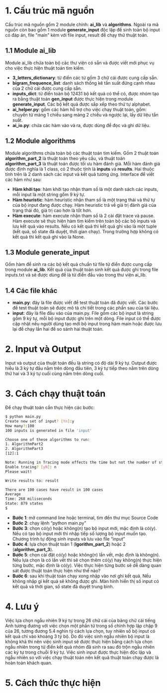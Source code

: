# 1. Cấu trúc mã nguồn
Cấu trúc mã nguồn gồm 2 module chính: **ai_lib** và **algorithms**. Ngoài ra mã nguồn còn bao gồm 1 module **generate_input** độc lập để sinh toàn bộ input có đáp án, file "main" kèm với file input, result để chạy thử thuật toán.

## 1.1 Module ai_lib
Module ai_lib chứa toàn bộ các thư viện có sẵn và được viết mới phục vụ cho việc thực hiện thuật toán tìm kiếm.

  - **3_letters_dictionary**: từ điển các từ gồm 3 chữ cái được cung cấp sẵn.
  - **bigram_frequence_list**: danh sách thống kê tần suất đứng cạnh nhau của 2 chữ cái được cung cấp sẵn.
  - **inputs_dict**: từ điển toàn bộ 12431 bộ kết quả có thể có, được nhóm tạo ra bằng thuật toán **gen_input** được thực hiện trong module **generate_input**. Các bộ kết quả được sắp xếp theo thứ tự alphabet.
  - **ai_helper.py**: gồm các hàm hỗ trợ cho việc chạy thuật toán, gồm: chuyển từ mảng 1 chiều sang mảng 2 chiều và ngược lại, lấy dữ liệu tần suất.
  - **ai_io.py**: chứa các hàm vào và ra, được dùng để đọc và ghi dữ liệu.

## 1.2 Module algorithms
Module algorithms chứa toàn bộ các thuật toán tìm kiếm. Gồm 2 thuật toán **algorithm_part_2** là thuật toán theo yêu cầu, và thuật toán **algorithm_part_3** là thuật toán được tối ưu hàm đánh giá.
Mỗi hàm đánh giá được định nghĩa là 1 class, có 2 thuộc tính là **inputs** và **results**. Hai thuộc tính trên là 2 danh sách các input và kết quả tương ứng.
Interface để viết các hàm như sau:

  - **Hàm khởi tạo**: hàm khởi tạo nhận tham số là một danh sách các inputs, mỗi input là một string gồm 9 ký tự.
  - **Hàm heuristic**: hàm heuristic nhận tham số là một trạng thái và thứ tự của bộ input đang được chạy. Hàm heuristic trả về giá trị đánh giá của trạng thái đó, giá trị cao hơn là tốt hơn.
  - **Hàm execute**: hàm execute nhận tham số là 2 cài đặt trace và pause. Hàm execute sẽ thực hiện hàm tìm kiếm trên toàn bộ các bộ inputs và lưu kết quả vào results. Nếu có kết quả thì kết quả ghi vào là một tuple (kết quả, số state đã duyệt, thời gian chạy). Trong trường hợp không có kết quả thì kết quả ghi vào là None.

## 1.3 Module generate_input
Gồm hàm để sinh ra các bộ kết quả chuẩn từ file từ điển được cung cấp trong module **ai_lib**. Kết quả của thuật toán sinh kết quả được ghi trong file inputs.txt và sẽ được dùng để là từ điển đầu vào trong thư viện ai_lib.

## 1.4 Các file khác

  - **main.py**: đây là file được viết để test thuật toán đã được viết. Các bước để test thuật toán sẽ được mô tả chi tiết trong các phần sau của tài liệu.
  - **input**: đây là file đầu vào của main.py. File gồm các bộ input là string gồm 9 ký tự, mỗi bộ input được ghi trên một dòng. File input có thể được cập nhật nếu người dùng tạo mới bộ input trong hàm main hoặc được lưu lại để chạy lần hai để so sánh hai thuật toán.

# 2. Input và Output
Input và output của thuật toán đều là string có độ dài 9 ký tự. Output được hiểu là 3 ký tự đầu nằm trên dòng đầu tiên, 3 ký tự tiếp theo nằm trên dòng thứ hai và 3 ký tự cuối cùng nằm trên dòng cuối.

# 3. Cách chạy thuật toán
Để chạy thuật toán cần thực hiện các bước:
```sh
$ python main.py
Create new set of input? [Yn]:y
How many?:100
100 inputs is generated in file 'input'

Choose one of these algorithms to run:
1. AlgorithmPart2
2. AlgorithmPart3
[12]:1

Note: Running in Tracing mode effects the time but not the number of states
Enable tracing? [yN]: n
Please wait!

Write results to: result

There are 100 cases have result in 100 cases
Average
Time: 268 miliseconds
State: 879 states
$
```

  - **Bước 1**: mở command line hoặc terminal, tìm đến thư mục Source Code
  - **Bước 2**: chạy lệnh “python main.py”
  - **Bước 3**: chọn có(y) hoặc không(n) tạo bộ input mới, mặc định là có(y).
Nếu có tạo bộ input mới thì nhập tiếp số lượng bộ input muốn tạo. Chương trình tự động sinh inputs và lưu vào file “input”
  - **Bước 4**: lựa chọn thuật toán 1 (**lgorithm_part_2**) hoặc 2 (**algorithm_part_3**).
  - **Bước 5**: chọn cài đặt có(y) hoặc không(n) lần vết, mặc định là không(n).
Nếu lựa chọn là có lần vết thì sẽ chọn thêm có(y) hay không(n) thực hiện từng bước, mặc định là có(y). Việc thực hiện từng bước sẽ dễ dàng quan sát được thuật toán thực hiện như thế nào?
  - **Bước 6**: sau khi thuật toán chạy xong nhập vào nơi ghi kết quả. Nếu không nhập gì kết quả sẽ không được ghi. Màn hình hiển thị số input có kết quả và thời gian, số state đã duyệt trung bình.

# 4. Lưu ý
Việc lựa chọn ngẫu nhiên 9 ký tự trong 26 chữ cái của bảng chữ cái tiếng Anh tương đương với việc chọn một phần tử trong số chỉnh hợp lặp chập 9 của 26, tương đương 5.4 nghìn tỷ cách lựa chọn, tuy nhiên số bộ input có kết quả chỉ vào khoảng 3 tỷ bộ. Do đó việc sinh ngẫu nhiên bộ input là không khả thi nên việc sinh input sẽ được thực hiện bằng cách lựa chọn ngẫu nhiên trong từ điển kết quả nhóm đã sinh ra sau đó trộn ngẫu nhiên các ký tự trong chuỗi 9 ký tự. Việc sinh input được thực hiện độc lập và ngẫu nhiên so với việc chạy thuật toán nên kết quả thuật toán chạy được là hoàn toàn khách quan.

# 5. Cách thức thực hiện
